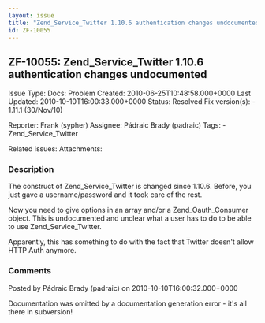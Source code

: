 ```yaml
---
layout: issue
title: "Zend_Service_Twitter 1.10.6 authentication changes undocumented"
id: ZF-10055
---
```


ZF-10055: Zend\_Service\_Twitter 1.10.6 authentication changes undocumented
---------------------------------------------------------------------------

 Issue Type: Docs: Problem Created: 2010-06-25T10:48:58.000+0000 Last Updated: 2010-10-10T16:00:33.000+0000 Status: Resolved Fix version(s): - 1.11.1 (30/Nov/10)
 
 Reporter:  Frank (sypher)  Assignee:  Pádraic Brady (padraic)  Tags: - Zend\_Service\_Twitter
 
 Related issues: 
 Attachments: 
### Description

The construct of Zend\_Service\_Twitter is changed since 1.10.6. Before, you just gave a username/password and it took care of the rest.

Now you need to give options in an array and/or a Zend\_Oauth\_Consumer object. This is undocumented and unclear what a user has to do to be able to use Zend\_Service\_Twitter.

Apparently, this has something to do with the fact that Twitter doesn't allow HTTP Auth anymore.

 

 

### Comments

Posted by Pádraic Brady (padraic) on 2010-10-10T16:00:32.000+0000

Documentation was omitted by a documentation generation error - it's all there in subversion!

 

 